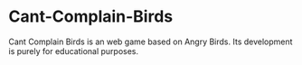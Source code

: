 Cant-Complain-Birds
===================

Cant Complain Birds is an web game based on Angry Birds. Its development is purely for educational purposes.
